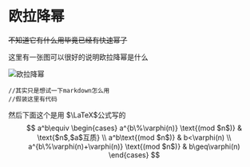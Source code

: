 # 欧拉降幂

~~不知道它有什么用毕竟已经有快速幂了~~

这里有一张图可以很好的说明欧拉降幂是什么

![欧拉降幂](/zjut11_template/edit/master/数论/欧拉降幂.png)

```
//其实只是想试一下markdown怎么用
//假装这里有代码
```

然后下面这个是用 $\LaTeX$公式写的
$$
a^b\equiv
\begin{cases}
	a^{b\%\varphi(n)} \text{(mod $n$)} & \text{$n$,$a$互质} \\
	a^b\text{(mod $n$)} & b<\varphi(n) \\
	a^{b\%\varphi(n)+\varphi(n)} \text{(mod $n$)} & b\geq\varphi(n)
\end{cases}
$$
